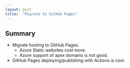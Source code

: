 ```yaml
---
layout: post
title:  "Migrate to GitHub Pages"
---
```


## Summary

* Migrate hosting to GitHub Pages.
  * Azure Static websites cost more.
  * Azure support of apex domains is not good.
* GitHub Pages deploying/publishing with Actions is cool.
